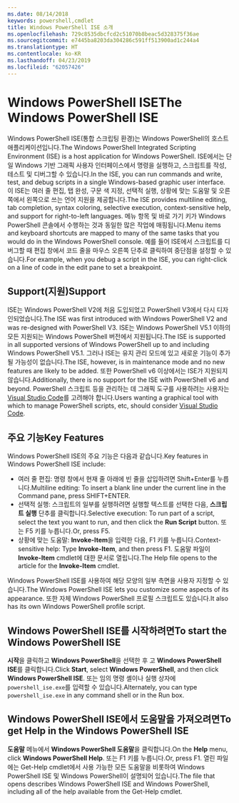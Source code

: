 ```yaml
---
ms.date: 08/14/2018
keywords: powershell,cmdlet
title: Windows PowerShell ISE 소개
ms.openlocfilehash: 729c8535dbcfcd2c51070b8beac5d328375f36ae
ms.sourcegitcommit: e7445ba8203da304286c591ff513900ad1c244a4
ms.translationtype: HT
ms.contentlocale: ko-KR
ms.lasthandoff: 04/23/2019
ms.locfileid: "62057426"
---
```

# <a name="the-windows-powershell-ise"></a><span data-ttu-id="9e661-103">Windows PowerShell ISE</span><span class="sxs-lookup"><span data-stu-id="9e661-103">The Windows PowerShell ISE</span></span>

<span data-ttu-id="9e661-104">Windows PowerShell ISE(통합 스크립팅 환경)는 Windows PowerShell의 호스트 애플리케이션입니다.</span><span class="sxs-lookup"><span data-stu-id="9e661-104">The Windows PowerShell Integrated Scripting Environment (ISE) is a host application for Windows PowerShell.</span></span> <span data-ttu-id="9e661-105">ISE에서는 단일 Windows 기반 그래픽 사용자 인터페이스에서 명령을 실행하고, 스크립트를 작성, 테스트 및 디버그할 수 있습니다.</span><span class="sxs-lookup"><span data-stu-id="9e661-105">In the ISE, you can run commands and write, test, and debug scripts in a single Windows-based graphic user interface.</span></span> <span data-ttu-id="9e661-106">이 ISE는 여러 줄 편집, 탭 완성, 구문 색 지정, 선택적 실행, 상황에 맞는 도움말 및 오른쪽에서 왼쪽으로 쓰는 언어 지원을 제공합니다.</span><span class="sxs-lookup"><span data-stu-id="9e661-106">The ISE provides multiline editing, tab completion, syntax coloring, selective execution, context-sensitive help, and support for right-to-left languages.</span></span> <span data-ttu-id="9e661-107">메뉴 항목 및 바로 가기 키가 Windows PowerShell 콘솔에서 수행하는 것과 동일한 많은 작업에 매핑됩니다.</span><span class="sxs-lookup"><span data-stu-id="9e661-107">Menu items and keyboard shortcuts are mapped to many of the same tasks that you would do in the Windows PowerShell console.</span></span> <span data-ttu-id="9e661-108">예를 들어 ISE에서 스크립트를 디버그할 때 편집 창에서 코드 줄을 마우스 오른쪽 단추로 클릭하여 중단점을 설정할 수 있습니다.</span><span class="sxs-lookup"><span data-stu-id="9e661-108">For example, when you debug a script in the ISE, you can right-click on a line of code in the edit pane to set a breakpoint.</span></span>

## <a name="support"></a><span data-ttu-id="9e661-109">Support(지원)</span><span class="sxs-lookup"><span data-stu-id="9e661-109">Support</span></span>

<span data-ttu-id="9e661-110">ISE는 Windows PowerShell V2에 처음 도입되었고 PowerShell V3에서 다시 디자인되었습니다.</span><span class="sxs-lookup"><span data-stu-id="9e661-110">The ISE was first introduced with Windows PowerShell V2 and was re-designed with PowerShell V3.</span></span> <span data-ttu-id="9e661-111">ISE는 Windows PowerShell V5.1 이하의 모든 지원되는 Windows PowerShell 버전에서 지원됩니다.</span><span class="sxs-lookup"><span data-stu-id="9e661-111">The ISE is supported in all supported versions of Windows PowerShell up to and including Windows PowerShell V5.1.</span></span> <span data-ttu-id="9e661-112">그러나 ISE는 유지 관리 모드에 있고 새로운 기능이 추가될 가능성이 없습니다.</span><span class="sxs-lookup"><span data-stu-id="9e661-112">The ISE, however, is in maintenance mode and no new features are likely to be added.</span></span>
<span data-ttu-id="9e661-113">또한 PowerShell v6 이상에서는 ISE가 지원되지 않습니다.</span><span class="sxs-lookup"><span data-stu-id="9e661-113">Additionally, there is no support for the ISE with PowerShell v6 and beyond.</span></span> <span data-ttu-id="9e661-114">PowerShell 스크립트 등을 관리하는 데 그래픽 도구를 사용하려는 사용자는 [Visual Studio Code](https://code.visualstudio.com/)를 고려해야 합니다.</span><span class="sxs-lookup"><span data-stu-id="9e661-114">Users wanting a graphical tool with which to manage PowerShell scripts, etc, should consider [Visual Studio Code](https://code.visualstudio.com/).</span></span>

## <a name="key-features"></a><span data-ttu-id="9e661-115">주요 기능</span><span class="sxs-lookup"><span data-stu-id="9e661-115">Key Features</span></span>

<span data-ttu-id="9e661-116">Windows PowerShell ISE의 주요 기능은 다음과 같습니다.</span><span class="sxs-lookup"><span data-stu-id="9e661-116">Key features in Windows PowerShell ISE include:</span></span>

- <span data-ttu-id="9e661-117">여러 줄 편집: 명령 창에서 현재 줄 아래에 빈 줄을 삽입하려면 Shift+Enter를 누릅니다.</span><span class="sxs-lookup"><span data-stu-id="9e661-117">Multiline editing: To insert a blank line under the current line in the Command pane, press SHIFT+ENTER.</span></span>
- <span data-ttu-id="9e661-118">선택적 실행: 스크립트의 일부를 실행하려면 실행할 텍스트를 선택한 다음, **스크립트 실행** 단추를 클릭합니다.</span><span class="sxs-lookup"><span data-stu-id="9e661-118">Selective execution: To run part of a script, select the text you want to run, and then click the **Run Script** button.</span></span> <span data-ttu-id="9e661-119">또는 F5 키를 누릅니다.</span><span class="sxs-lookup"><span data-stu-id="9e661-119">Or, press F5.</span></span>
- <span data-ttu-id="9e661-120">상황에 맞는 도움말: **Invoke-Item**을 입력한 다음, F1 키를 누릅니다.</span><span class="sxs-lookup"><span data-stu-id="9e661-120">Context-sensitive help: Type **Invoke-Item**, and then press F1.</span></span> <span data-ttu-id="9e661-121">도움말 파일이 **Invoke-Item** cmdlet에 대한 문서로 열립니다.</span><span class="sxs-lookup"><span data-stu-id="9e661-121">The Help file opens to the article for the **Invoke-Item** cmdlet.</span></span>

<span data-ttu-id="9e661-122">Windows PowerShell ISE를 사용하여 해당 모양의 일부 측면을 사용자 지정할 수 있습니다.</span><span class="sxs-lookup"><span data-stu-id="9e661-122">The Windows PowerShell ISE lets you customize some aspects of its appearance.</span></span> <span data-ttu-id="9e661-123">또한 자체 Windows PowerShell 프로필 스크립트도 있습니다.</span><span class="sxs-lookup"><span data-stu-id="9e661-123">It also has its own Windows PowerShell profile script.</span></span>

## <a name="to-start-the-windows-powershell-ise"></a><span data-ttu-id="9e661-124">Windows PowerShell ISE를 시작하려면</span><span class="sxs-lookup"><span data-stu-id="9e661-124">To start the Windows PowerShell ISE</span></span>

<span data-ttu-id="9e661-125">**시작**을 클릭하고 **Windows PowerShell**을 선택한 후 고 **Windows PowerShell ISE**를 클릭합니다.</span><span class="sxs-lookup"><span data-stu-id="9e661-125">Click **Start**, select **Windows PowerShell**, and then click **Windows PowerShell ISE**.</span></span>
<span data-ttu-id="9e661-126">또는 임의 명령 셸이나 실행 상자에 `powershell_ise.exe`를 입력할 수 있습니다.</span><span class="sxs-lookup"><span data-stu-id="9e661-126">Alternately, you can type `powershell_ise.exe` in any command shell or in the Run box.</span></span>

## <a name="to-get-help-in-the-windows-powershell-ise"></a><span data-ttu-id="9e661-127">Windows PowerShell ISE에서 도움말을 가져오려면</span><span class="sxs-lookup"><span data-stu-id="9e661-127">To get Help in the Windows PowerShell ISE</span></span>

<span data-ttu-id="9e661-128">**도움말** 메뉴에서 **Windows PowerShell 도움말**을 클릭합니다.</span><span class="sxs-lookup"><span data-stu-id="9e661-128">On the **Help** menu, click **Windows PowerShell Help**.</span></span> <span data-ttu-id="9e661-129">또는 F1 키를 누릅니다.</span><span class="sxs-lookup"><span data-stu-id="9e661-129">Or, press F1.</span></span> <span data-ttu-id="9e661-130">열린 파일에는 Get-Help cmdlet에서 사용 가능한 모든 도움말을 비롯하여 Windows PowerShell ISE 및 Windows PowerShell이 설명되어 있습니다.</span><span class="sxs-lookup"><span data-stu-id="9e661-130">The file that opens describes Windows PowerShell ISE and Windows PowerShell, including all of the help available from the Get-Help cmdlet.</span></span>
